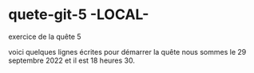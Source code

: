 # quete-git-5 -LOCAL-
exercice de la quête 5

voici quelques lignes écrites  pour démarrer la quête
nous sommes le 29 septembre 2022 et il est 18 heures 30.

